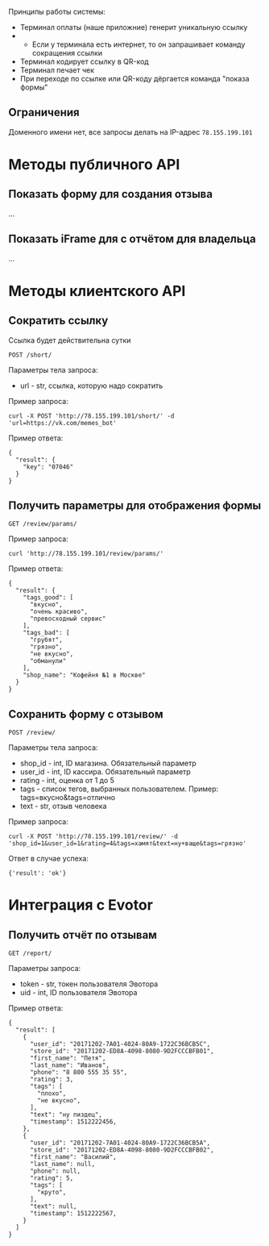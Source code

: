 Принципы работы системы:

* Терминал оплаты (наше приложние) генерит уникальную ссылку
* * Если у терминала есть интернет, то он запрашивает команду сокращения ссылки
* Терминал кодирует ссылку в QR-код
* Терминал печает чек
* При переходе по ссылке или QR-коду дёргается команда "показа формы"

Ограничения
-----------

Доменного имени нет, все запросы делать на IP-адрес `78.155.199.101`

Методы публичного API
=====================

Показать форму для создания отзыва
----------------------------------

...

Показать iFrame для с отчётом для владельца
-------------------------------------------

...

Методы клиентского API
======================

Сократить ссылку
----------------

Ссылка будет действительна сутки

```
POST /short/
```

Параметры тела запроса:
* url - str, ссылка, которую надо сократить

Пример запроса:
```
curl -X POST 'http://78.155.199.101/short/' -d 'url=https://vk.com/memes_bot'
```
Пример ответа:
```
{
  "result": {
    "key": "07046"
  }
}
```

Получить параметры для отображения формы
----------------------------------------

```
GET /review/params/
```

Пример запроса:
```
curl 'http://78.155.199.101/review/params/'
```

Пример ответа:
```
{
  "result": {
    "tags_good": [
      "вкусно",
      "очень красиво",
      "превосходный сервис"
    ],
    "tags_bad": [
      "грубят",
      "грязно",
      "не вкусно",
      "обманули"
    ],
    "shop_name": "Кофейня №1 в Москве"
  }
}
```

Сохранить форму с отзывом
-------------------------

```
POST /review/
```

Параметры тела запроса:

* shop_id - int, ID магазина. Обязательный параметр
* user_id - int, ID кассира. Обязательный параметр
* rating - int, оценка от 1 до 5
* tags - список тегов, выбранных пользователем. Пример: tags=вкусно&tags=отлично
* text - str, отзыв человека

Пример запроса:
```
curl -X POST 'http://78.155.199.101/review/' -d 'shop_id=1&user_id=1&rating=4&tags=хамят&text=ну+ваще&tags=грязно'
```

Ответ в случае успеха:
```
{'result': 'ok'}
```

Интеграция с Evotor
===================

Получить отчёт по отзывам
-------------------------

```
GET /report/
```

Параметры запроса:

* token - str, токен пользователя Эвотора
* uid - int, ID пользователя Эвотора

Пример ответа:
```
{
  "result": [
    {
      "user_id": "20171202-7A01-4024-80A9-1722C36BCB5C",
      "store_id": "20171202-ED8A-4098-8080-9D2FCCCBFB01",
      "first_name": "Петя",
      "last_name": "Иванов",
      "phone": "8 800 555 35 55",
      "rating": 3,
      "tags": [
        "плохо",
        "не вкусно",
      ],
      "text": "ну пиздец",
      "timestamp": 1512222456,
    },
    {
      "user_id": "20171202-7A01-4024-80A9-1722C36BCB5A",
      "store_id": "20171202-ED8A-4098-8080-9D2FCCCBFB02",
      "first_name": "Василий",
      "last_name": null,
      "phone": null,
      "rating": 5,
      "tags": [
        "круто",
      ],
      "text": null,
      "timestamp": 1512222567,
    }
  ]
}
```
